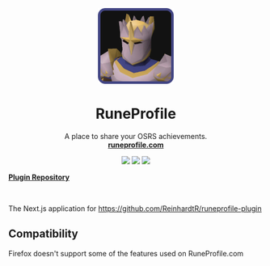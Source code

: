 <p align="center">  
  <a href="https://runeprofile.com">  
      <p align="center">  
        <img src="https://raw.githubusercontent.com/ReinhardtR/runeprofile-plugin/19b9e71c0135a06566e88b6d8ad96c0b86883c03/src/main/resources/logo.png" width="150" height="150" alt="Logo" />  
		</p>  
	</a>  
	<h1 align="center">
    <b>RuneProfile</b>
  </h1>
  <a href="#"></a>  
	<p align="center">  
    A place to share your OSRS achievements.  
    <br />  
    <a href="https://runeprofile.com"><strong>runeprofile.com</strong></a>
    <p align="center">
      <img src="https://img.shields.io/endpoint?url=https://i.pluginhub.info/shields/installs/plugin/runeprofile" >
      <img src="https://img.shields.io/endpoint?url=https://i.pluginhub.info/shields/rank/plugin/runeprofile">
      <img src="https://img.shields.io/github/license/ReinhardtR/runeprofile-plugin">
    </p>
    	    <a href="https://github.com/ReinhardtR/runeprofile-plugin"><strong>Plugin Repository</strong></a>
	</p>

  <br />
</p>

The Next.js application for https://github.com/ReinhardtR/runeprofile-plugin

## Compatibility
Firefox doesn't support some of the features used on RuneProfile.com
